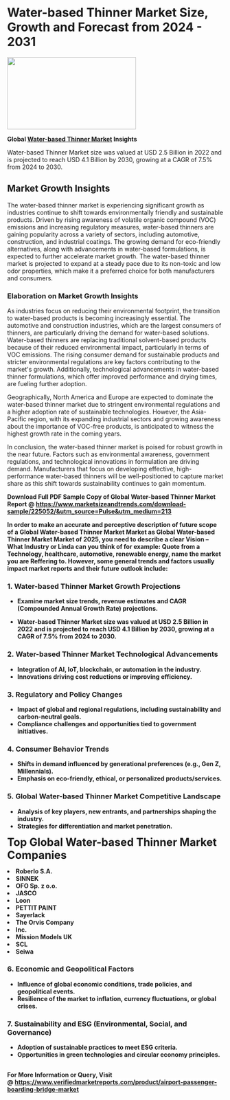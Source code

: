 <H1>Water-based Thinner Market Size, Growth and Forecast from 2024 - 2031</H1><img class="aligncenter size-medium wp-image-584254" src="https://thirdeyenews.in/wp-content/uploads/2024/09/Global-Market-Research-300x168.jpeg" alt="" width="300" height="168" /><p><strong>Global&nbsp;<a href="https://www.marketsizeandtrends.com/download-sample/225052/&amp;utm_source=Pulse&amp;utm_medium=213">Water-based Thinner Market</a> Insights</strong></p><p>Water-based Thinner Market size was valued at USD 2.5 Billion in 2022 and is projected to reach USD 4.1 Billion by 2030, growing at a CAGR of 7.5% from 2024 to 2030.</p><p><h2>Market Growth Insights</h2> <p>The water-based thinner market is experiencing significant growth as industries continue to shift towards environmentally friendly and sustainable products. Driven by rising awareness of volatile organic compound (VOC) emissions and increasing regulatory measures, water-based thinners are gaining popularity across a variety of sectors, including automotive, construction, and industrial coatings. The growing demand for eco-friendly alternatives, along with advancements in water-based formulations, is expected to further accelerate market growth. The water-based thinner market is projected to expand at a steady pace due to its non-toxic and low odor properties, which make it a preferred choice for both manufacturers and consumers.</p> <p><strong></strong></p> <h3>Elaboration on Market Growth Insights</h3> <p>As industries focus on reducing their environmental footprint, the transition to water-based products is becoming increasingly essential. The automotive and construction industries, which are the largest consumers of thinners, are particularly driving the demand for water-based solutions. Water-based thinners are replacing traditional solvent-based products because of their reduced environmental impact, particularly in terms of VOC emissions. The rising consumer demand for sustainable products and stricter environmental regulations are key factors contributing to the market's growth. Additionally, technological advancements in water-based thinner formulations, which offer improved performance and drying times, are fueling further adoption.</p> <p>Geographically, North America and Europe are expected to dominate the water-based thinner market due to stringent environmental regulations and a higher adoption rate of sustainable technologies. However, the Asia-Pacific region, with its expanding industrial sectors and growing awareness about the importance of VOC-free products, is anticipated to witness the highest growth rate in the coming years.</p> <p>In conclusion, the water-based thinner market is poised for robust growth in the near future. Factors such as environmental awareness, government regulations, and technological innovations in formulation are driving demand. Manufacturers that focus on developing effective, high-performance water-based thinners will be well-positioned to capture market share as this shift towards sustainability continues to gain momentum.</p> <p><strong></p><p><span class=""><strong>Download Full PDF Sample Copy of Global Water-based Thinner Market Report</strong> @ <a href="https://www.marketsizeandtrends.com/download-sample/225052/&amp;utm_source=Pulse&amp;utm_medium=213" target="_blank">https://www.marketsizeandtrends.com/download-sample/225052/&amp;utm_source=Pulse&amp;utm_medium=213</a></span></p><p>In order to make an accurate and perceptive description of future scope of a Global&nbsp;Water-based Thinner Market Market as Global&nbsp;Water-based Thinner Market Market of 2025, you need to describe a clear Vision &ndash; What Industry or Linda can you think of for example: Quote from a Technology, healthcare, automotive, renewable energy, name the market you are Reffering to. However, some general trends and factors usually impact market reports and their future outlook include:</p><h3>1.&nbsp;<strong>Water-based Thinner Market Growth Projections</strong></h3><ul><li>Examine market size trends, revenue estimates and CAGR (Compounded Annual Growth Rate) projections.</li><li><p>Water-based Thinner Market size was valued at USD 2.5 Billion in 2022 and is projected to reach USD 4.1 Billion by 2030, growing at a CAGR of 7.5% from 2024 to 2030.</p></li></ul><h3>2.&nbsp;<strong>Water-based Thinner Market Technological Advancements</strong></h3><ul><li>Integration of AI, IoT, blockchain, or automation in the industry.</li><li>Innovations driving cost reductions or improving efficiency.</li></ul><h3>3.&nbsp;<strong>Regulatory and Policy Changes</strong></h3><ul><li>Impact of global and regional regulations, including sustainability and carbon-neutral goals.</li><li>Compliance challenges and opportunities tied to government initiatives.</li></ul><h3>4.&nbsp;<strong>Consumer Behavior Trends</strong></h3><ul><li>Shifts in demand influenced by generational preferences (e.g., Gen Z, Millennials).</li><li>Emphasis on eco-friendly, ethical, or personalized products/services.</li></ul><h3>5.&nbsp;<strong>Global Water-based Thinner Market Competitive Landscape</strong></h3><ul><li>Analysis of key players, new entrants, and partnerships shaping the industry.</li><li>Strategies for differentiation and market penetration.</li></ul><p data-pm-slice="1 1 []"><span style="color: inherit; font-family: inherit; font-size: 25px;">Top Global Water-based Thinner Market Companies</span></p><div class="" data-test-id=""><p><li>Roberlo S.A.</li><li> SINNEK</li><li> OFO Sp. z o.o.</li><li> JASCO</li><li> Loon</li><li> PETTIT PAINT</li><li> Sayerlack</li><li> The Orvis Company</li><li> Inc.</li><li> Mission Models UK</li><li> SCL</li><li> Seiwa</li></p></div><h3>6.&nbsp;<strong>Economic and Geopolitical Factors</strong></h3><ul><li>Influence of global economic conditions, trade policies, and geopolitical events.</li><li>Resilience of the market to inflation, currency fluctuations, or global crises.</li></ul><h3>7.&nbsp;<strong>Sustainability and ESG (Environmental, Social, and Governance)</strong></h3><ul><li>Adoption of sustainable practices to meet ESG criteria.</li><li>Opportunities in green technologies and circular economy principles.</li></ul><h2><strong style="font-size: 14px;">For More Information or Query, Visit @&nbsp;</strong><a style="background-color: #ffffff; font-size: 14px;" href="https://www.marketsizeandtrends.com/report/water-based-thinner-market/" target="_blank">https://www.verifiedmarketreports.com/product/airport-passenger-boarding-bridge-market</a></h2>
